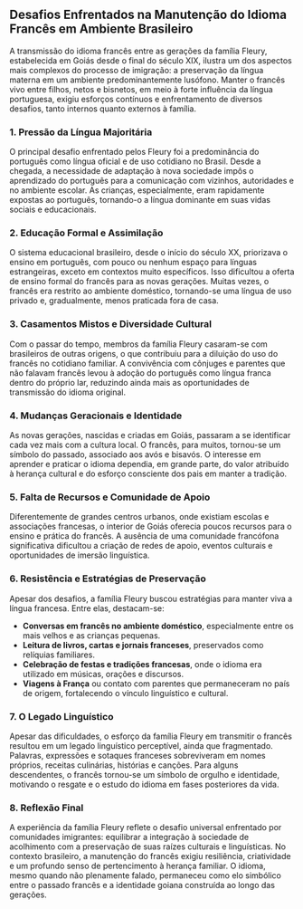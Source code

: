## Desafios Enfrentados na Manutenção do Idioma Francês em Ambiente Brasileiro

A transmissão do idioma francês entre as gerações da família Fleury, estabelecida em Goiás desde o final do século XIX, ilustra um dos aspectos mais complexos do processo de imigração: a preservação da língua materna em um ambiente predominantemente lusófono. Manter o francês vivo entre filhos, netos e bisnetos, em meio à forte influência da língua portuguesa, exigiu esforços contínuos e enfrentamento de diversos desafios, tanto internos quanto externos à família.

### 1. **Pressão da Língua Majoritária**

O principal desafio enfrentado pelos Fleury foi a predominância do português como língua oficial e de uso cotidiano no Brasil. Desde a chegada, a necessidade de adaptação à nova sociedade impôs o aprendizado do português para a comunicação com vizinhos, autoridades e no ambiente escolar. As crianças, especialmente, eram rapidamente expostas ao português, tornando-o a língua dominante em suas vidas sociais e educacionais.

### 2. **Educação Formal e Assimilação**

O sistema educacional brasileiro, desde o início do século XX, priorizava o ensino em português, com pouco ou nenhum espaço para línguas estrangeiras, exceto em contextos muito específicos. Isso dificultou a oferta de ensino formal do francês para as novas gerações. Muitas vezes, o francês era restrito ao ambiente doméstico, tornando-se uma língua de uso privado e, gradualmente, menos praticada fora de casa.

### 3. **Casamentos Mistos e Diversidade Cultural**

Com o passar do tempo, membros da família Fleury casaram-se com brasileiros de outras origens, o que contribuiu para a diluição do uso do francês no cotidiano familiar. A convivência com cônjuges e parentes que não falavam francês levou à adoção do português como língua franca dentro do próprio lar, reduzindo ainda mais as oportunidades de transmissão do idioma original.

### 4. **Mudanças Geracionais e Identidade**

As novas gerações, nascidas e criadas em Goiás, passaram a se identificar cada vez mais com a cultura local. O francês, para muitos, tornou-se um símbolo do passado, associado aos avós e bisavós. O interesse em aprender e praticar o idioma dependia, em grande parte, do valor atribuído à herança cultural e do esforço consciente dos pais em manter a tradição.

### 5. **Falta de Recursos e Comunidade de Apoio**

Diferentemente de grandes centros urbanos, onde existiam escolas e associações francesas, o interior de Goiás oferecia poucos recursos para o ensino e prática do francês. A ausência de uma comunidade francófona significativa dificultou a criação de redes de apoio, eventos culturais e oportunidades de imersão linguística.

### 6. **Resistência e Estratégias de Preservação**

Apesar dos desafios, a família Fleury buscou estratégias para manter viva a língua francesa. Entre elas, destacam-se:

- **Conversas em francês no ambiente doméstico**, especialmente entre os mais velhos e as crianças pequenas.
- **Leitura de livros, cartas e jornais franceses**, preservados como relíquias familiares.
- **Celebração de festas e tradições francesas**, onde o idioma era utilizado em músicas, orações e discursos.
- **Viagens à França** ou contato com parentes que permaneceram no país de origem, fortalecendo o vínculo linguístico e cultural.

### 7. **O Legado Linguístico**

Apesar das dificuldades, o esforço da família Fleury em transmitir o francês resultou em um legado linguístico perceptível, ainda que fragmentado. Palavras, expressões e sotaques franceses sobreviveram em nomes próprios, receitas culinárias, histórias e canções. Para alguns descendentes, o francês tornou-se um símbolo de orgulho e identidade, motivando o resgate e o estudo do idioma em fases posteriores da vida.

### 8. **Reflexão Final**

A experiência da família Fleury reflete o desafio universal enfrentado por comunidades imigrantes: equilibrar a integração à sociedade de acolhimento com a preservação de suas raízes culturais e linguísticas. No contexto brasileiro, a manutenção do francês exigiu resiliência, criatividade e um profundo senso de pertencimento à herança familiar. O idioma, mesmo quando não plenamente falado, permaneceu como elo simbólico entre o passado francês e a identidade goiana construída ao longo das gerações.